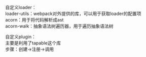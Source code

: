 自定义loader：  
loader-utils：webpack对外提供的库，可以用于获取loader的配置项  
acorn：用于将代码解析成ast  
acorn-walk：抽象语法树遍历器，用于遍历抽象语法树  

自定义plugin：  
主要是利用了tapable这个库  
步骤：创建->注册->调用